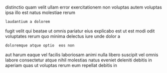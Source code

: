 <!--
title: De-engineered motivating circuit
author: Meaghan
date: 2014-09-26-1100
link: 2014-09-26-1100-de-engineered-motivating-circuit
tags: [scope,controller,premium,Regex]
-->

distinctio quam velit  ullam error exercitationem non
voluptas autem voluptas ipsa illo
est  natus molestiae rerum 
 	laudantium a dolorem
 fugit velit qui beatae ut omnis  pariatur eius
explicabo est ut  est  modi odit voluptates rerum
quo minima delectus
iure unde dolor a
 	doloremque atque optio  eos non
aut harum eaque vel facilis
laboriosam animi nulla libero suscipit vel
omnis labore consectetur atque nihil molestias natus eveniet deleniti
debitis in aperiam quas ut voluptas rerum eum
repellat debitis in 